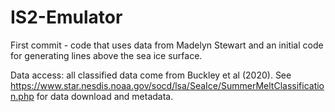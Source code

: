 # IS2-Emulator

First commit - code that uses data from Madelyn Stewart and an initial code for generating lines above the sea ice surface. 

Data access: all classified data come from Buckley et al (2020). See https://www.star.nesdis.noaa.gov/socd/lsa/SeaIce/SummerMeltClassification.php for data download and metadata. 

 

